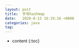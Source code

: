 ```yaml
---
layout: post
title:  手写hashmap
date:   2020-8-13 16:19:16 +0800
categories: java
tag: 
---
```


* content
{:toc}


